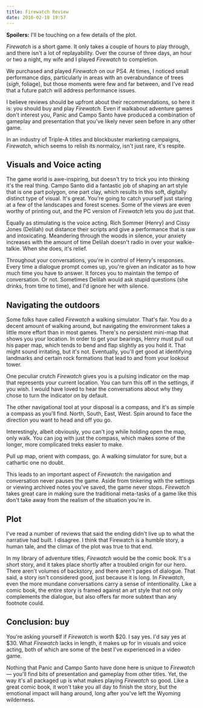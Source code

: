 ```yaml
---
title: Firewatch Review
date: 2016-02-18 19:57
---
```


**Spoilers:** I'll be touching on a few details of the plot. 

_Firewatch_ is a short game. It only takes a couple of hours to play through, and there isn't a lot of replayability. Over the course of three days, an hour or two a night, my wife and I played _Firewatch_ to completion. 

We purchased and played _Firewatch_ on our PS4. At times, I noticed small performance dips, particularly in areas with an overabundance of trees (_sigh_, foliage), but those moments were few and far between, and I've read that a future patch will address performance issues. 

I believe reviews should be upfront about their recommendations, so here it is: you should buy and play _Firewatch_. Even if walkabout adventure games don't interest you, Panic and Campo Santo have produced a combination of gameplay and presentation that you've likely never seen before in any other game. 

In an industry of Triple-A titles and blockbuster marketing campaigns, _Firewatch_, which seems to relish its normalcy, isn't just rare, it's respite.

## Visuals and Voice acting

The game world is awe-inspiring, but doesn't try to trick you into thinking it's the real thing. Campo Santo did a fantastic job of shaping an art style that is one part polygon, one part clay, which results in this soft, digitally distinct type of visual. It's great. You're going to catch yourself just staring at a few of the landscapes and forest scenes. Some of the views are even worthy of printing out, and the PC version of _Firewatch_ lets you do just that.  

Equally as stimulating is the voice acting. Rich Sommer (Henry) and Cissy Jones (Delilah) out distance their scripts and give a performance that is raw and intoxicating. Meandering through the woods in silence, your anxiety increases with the amount of time Delilah doesn't radio in over your walkie-talkie. When she does, it's relief. 

Throughout your conversations, you're in control of Henry's responses. Every time a dialogue prompt comes up, you're given an indicator as to how much time you have to answer. It forces you to maintain the tempo of conversation. Or not. Sometimes Delilah would ask stupid questions (she drinks, from time to time), and I'd ignore her with silence. 

## Navigating the outdoors

Some folks have called _Firewatch_ a walking simulator. That's fair. You do a decent amount of walking around, but navigating the environment takes a little more effort than in most games. There's no persistent mini-map that shows you your location. In order to get your bearings, Henry must pull out his paper map, which tends to bend and flap slightly as you hold it. That might sound irritating, but it's not. Eventually, you'll get good at identifying landmarks and certain rock formations that lead to and from your lookout tower. 

One peculiar crutch _Firewatch_ gives you is a pulsing indicator on the map that represents your current location. You can turn this off in the settings, if you wish. I would have loved to hear the conversations about why they chose to turn the indicator on by default. 

The other navigational tool at your disposal is a compass, and it's as simple a compass as you'll find. North, South, East, West. Spin around to face the direction you want to head and off you go. 

Interestingly, albeit obviously, you can't jog while holding open the map, only walk. You can jog with just the compass, which makes some of the longer, more complicated treks easier to make. 

Pull up map, orient with compass, go. A walking simulator for sure, but a cathartic one no doubt.

This leads to an important aspect of _Firewatch_: the navigation and conversation never pauses the game. Aside from tinkering with the settings or viewing archived notes you've saved, the game never stops. _Firewatch_ takes great care in making sure the traditional meta-tasks of a game like this don't take away from the realism of the situation you're in. 

## Plot 

I've read a number of reviews that said the ending didn't live up to what the narrative had built. I disagree. I think that Firewatch is a humble story, a human tale, and the climax of the plot was true to that end. 

In my library of adventure titles, _Firewatch_ would be the comic book. It's a short story, and it takes place shortly after a troubled origin for our hero. There aren't volumes of backstory, and there aren't pages of dialogue. That said, a story isn't considered good, just because it is long. In _Firewatch_, even the more mundane conversations carry a sense of intentionality. Like a comic book, the entire story is framed against an art style that not only complements the dialogue, but also offers far more subtext than any footnote could. 

## Conclusion: buy

You're asking yourself if _Firewatch_ is worth $20. I say yes. I'd say yes at $30. What _Firewatch_ lacks in length, it makes up for in visuals and voice acting, both of which are some of the best I've experienced in a video game. 

Nothing that Panic and Campo Santo have done here is unique to _Firewatch_ — you'll find bits of presentation and gameplay from other titles. Yet, the way it's all packaged up is what makes playing _Firewatch_ so good. Like a great comic book, it won't take you all day to finish the story, but the emotional impact will hang around, long after you've left the Wyoming wilderness. 

